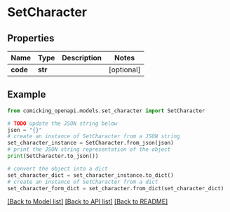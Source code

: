 # SetCharacter


## Properties

Name | Type | Description | Notes
------------ | ------------- | ------------- | -------------
**code** | **str** |  | [optional] 

## Example

```python
from comicking_openapi.models.set_character import SetCharacter

# TODO update the JSON string below
json = "{}"
# create an instance of SetCharacter from a JSON string
set_character_instance = SetCharacter.from_json(json)
# print the JSON string representation of the object
print(SetCharacter.to_json())

# convert the object into a dict
set_character_dict = set_character_instance.to_dict()
# create an instance of SetCharacter from a dict
set_character_form_dict = set_character.from_dict(set_character_dict)
```
[[Back to Model list]](../README.md#documentation-for-models) [[Back to API list]](../README.md#documentation-for-api-endpoints) [[Back to README]](../README.md)


